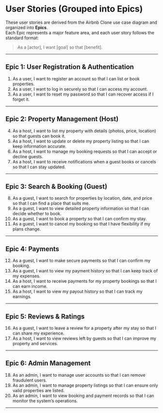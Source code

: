 # User Stories (Grouped into Epics)

These user stories are derived from the Airbnb Clone use case diagram and organized into **Epics**.  
Each Epic represents a major feature area, and each user story follows the standard format:

> As a [actor], I want [goal] so that [benefit].

---

## Epic 1: User Registration & Authentication
1. As a user, I want to register an account so that I can list or book properties.  
2. As a user, I want to log in securely so that I can access my account.  
3. As a user, I want to reset my password so that I can recover access if I forget it.  

---

## Epic 2: Property Management (Host)
4. As a host, I want to list my property with details (photos, price, location) so that guests can book it.  
5. As a host, I want to update or delete my property listing so that I can keep information accurate.  
6. As a host, I want to manage my booking requests so that I can accept or decline guests.  
7. As a host, I want to receive notifications when a guest books or cancels so that I can stay updated.  

---

## Epic 3: Search & Booking (Guest)
8. As a guest, I want to search for properties by location, date, and price so that I can find a place that suits me.  
9. As a guest, I want to view detailed property information so that I can decide whether to book.  
10. As a guest, I want to book a property so that I can confirm my stay.  
11. As a guest, I want to cancel my booking so that I have flexibility if my plans change.  

---

## Epic 4: Payments
12. As a guest, I want to make secure payments so that I can confirm my booking.  
13. As a guest, I want to view my payment history so that I can keep track of my expenses.  
14. As a host, I want to receive payments for my property bookings so that I can earn income.  
15. As a host, I want to view my payout history so that I can track my earnings.  

---

## Epic 5: Reviews & Ratings
16. As a guest, I want to leave a review for a property after my stay so that I can share my experience.  
17. As a host, I want to view reviews left by guests so that I can improve my property and services.  

---

## Epic 6: Admin Management
18. As an admin, I want to manage user accounts so that I can remove fraudulent users.  
19. As an admin, I want to manage property listings so that I can ensure only valid properties are listed.  
20. As an admin, I want to view booking and payment records so that I can monitor the system’s operations.  

---
